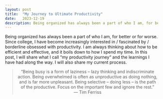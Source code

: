 ```yaml
---
layout: post
title:  "My Journey to Ultimate Productivity"
date:   2023-12-19
description: Being organized has always been a part of who I am, for better or for worse. Since college, I have become increasingly interested in / fascinated by / borderline obsessed with productivity. I am always thinking about how to be efficient and effective, and it boils down to how I spend my time. In this post, I will share what I call “my productivity journey“ and the learnings I have had along the way. I will also share my current process.
---
```


<p style="font-size:75%"></p>

Being organized has always been a part of who I am, for better or for worse. Since college, I have become increasingly interested in / fascinated by / borderline obsessed with productivity. I am always thinking about how to be efficient and effective, and it boils down to how I spend my time. In this post, I will share what I call “my productivity journey“ and the learnings I have had along the way. I will also share my current process.

<blockquote style="text-align:center;">“Being busy is a form of laziness – lazy thinking and indiscriminate action. Being overwhelmed is often as unproductive as doing nothing, and is far more unpleasant. Being selective – doing less – is the path of the productive. Focus on the important few and ignore the rest.”
— Tim Ferriss</blockquote>

